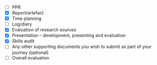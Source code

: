 
- [ ] PPR​ 
- [x] Report/artefact
- [x] Time planning
- [ ] Log/diary​
- [x] Evaluation of research sources
- [x] Presentation – development, presenting and evaluation
- [x] Skills audit​
- [ ] Any other supporting documents you wish to submit as part of your journey​ (optional)
- [ ] Overall evaluation​